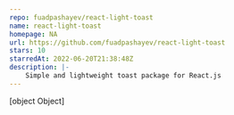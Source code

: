 ```yaml
---
repo: fuadpashayev/react-light-toast
name: react-light-toast
homepage: NA
url: https://github.com/fuadpashayev/react-light-toast
stars: 10
starredAt: 2022-06-20T21:38:48Z
description: |-
    Simple and lightweight toast package for React.js
---
```


[object Object]

